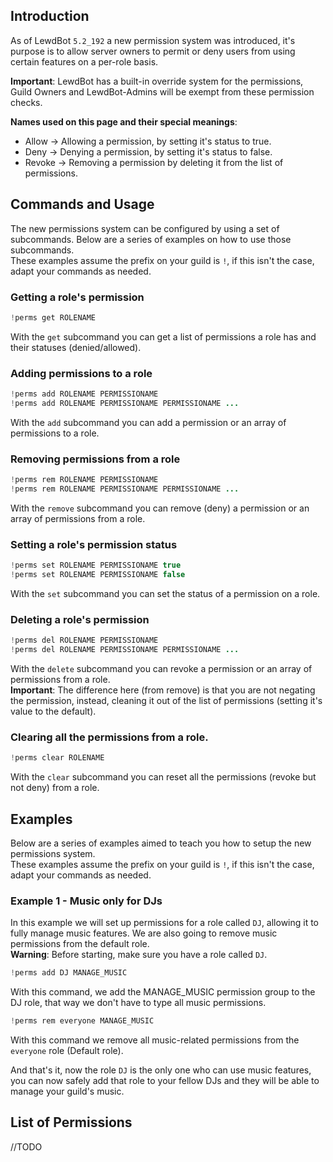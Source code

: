 ## Introduction
As of LewdBot `5.2_192` a new permission system was introduced, it's purpose is to allow server owners to permit or deny users from using certain features on a per-role basis.

**Important**: LewdBot has a built-in override system for the permissions, Guild Owners and LewdBot-Admins will be exempt from these permission checks.

**Names used on this page and their special meanings**:<br>
* Allow  -> Allowing a permission, by setting it's status to true.
* Deny   -> Denying a permission, by setting it's status to false.
* Revoke -> Removing a permission by deleting it from the list of permissions.

## Commands and Usage
The new permissions system can be configured by using a set of subcommands. Below are a series of examples on how to use those subcommands.<br>
These examples assume the prefix on your guild is `!`, if this isn't the case, adapt your commands as needed.<br>

### Getting a role's permission
```java
!perms get ROLENAME
```
With the `get` subcommand you can get a list of permissions a role has and their statuses (denied/allowed).

### Adding permissions to a role
```java
!perms add ROLENAME PERMISSIONAME
!perms add ROLENAME PERMISSIONAME PERMISSIONAME ...
```
With the `add` subcommand you can add a permission or an array of permissions to a role.

### Removing permissions from a role
```java
!perms rem ROLENAME PERMISSIONAME
!perms rem ROLENAME PERMISSIONAME PERMISSIONAME ...
```
With the `remove` subcommand you can remove (deny) a permission or an array of permissions from a role.

### Setting a role's permission status
```java
!perms set ROLENAME PERMISSIONAME true
!perms set ROLENAME PERMISSIONAME false
```
With the `set` subcommand you can set the status of a permission on a role.

### Deleting a role's permission
```java
!perms del ROLENAME PERMISSIONAME
!perms del ROLENAME PERMISSIONAME PERMISSIONAME ...
```
With the `delete` subcommand you can revoke a permission or an array of permissions from a role.<br>
**Important**: The difference here (from remove) is that you are not negating the permission, instead, cleaning it out of the list of permissions (setting it's value to the default).

### Clearing all the permissions from a role.
```java
!perms clear ROLENAME
```
With the `clear` subcommand you can reset all the permissions (revoke but not deny) from a role.

## Examples
Below are a series of examples aimed to teach you how to setup the new permissions system.<br>
These examples assume the prefix on your guild is `!`, if this isn't the case, adapt your commands as needed.<br>

### Example 1 - Music only for DJs
In this example we will set up permissions for a role called `DJ`, allowing it to fully manage music features. We are also going to remove music permissions from the default role.<br>
**Warning**: Before starting, make sure you have a role called `DJ`.

```java
!perms add DJ MANAGE_MUSIC
```
With this command, we add the MANAGE_MUSIC permission group to the DJ role, that way we don't have to type all music permissions.<br>

```java
!perms rem everyone MANAGE_MUSIC
```
With this command we remove all music-related permissions from the `everyone` role (Default role).

And that's it, now the role `DJ` is the only one who can use music features, you can now safely add that role to your fellow DJs and they will be able to manage your guild's music.

## List of Permissions

//TODO